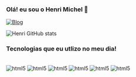 
### Olá! eu sou o Henri Michel 🤚
[![Blog](https://img.shields.io/website?label=HenriMichel.com&style=for-the-badge&url=https://henrimichel.com/)](https://henri-michel.netlify.app/)

![Henri GitHub stats](https://github-readme-stats.vercel.app/api?username=henri-miche&show_icons=true&theme=dracula)

### Tecnologias que eu utlizo no meu dia!

<div style = "display: inline_block"><br/>

  <img align ="center" alt ="html5" src = "https://img.shields.io/badge/HTML5-E34F26?style=for-the-badge&logo=html5&logoColor=white">
   <img align ="center" alt ="html5" src = "https://img.shields.io/badge/CSS-239120?&style=for-the-badge&logo=css3&logoColor=white">
    <img align ="center" alt ="html5" src = "https://img.shields.io/badge/JavaScript-323330?style=for-the-badge&logo=javascript&logoColor=F7DF1E">
    <img align ="center" alt ="html5" src = "https://img.shields.io/badge/Java-ED8B00?style=for-the-badge&logo=openjdk&logoColor=white">
    <img align ="center" alt ="html5" src = "https://img.shields.io/badge/React-20232A?style=for-the-badge&logo=react&logoColor=61DAFB">
    <img align ="center" alt ="html5" src = "https://img.shields.io/badge/React_Native-20232A?style=for-the-badge&logo=react&logoColor=61DAFB">
  
</div>
